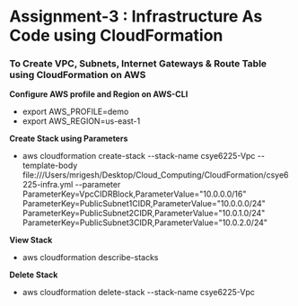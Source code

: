 # Assignment-3 : Infrastructure As Code using CloudFormation

### To Create VPC, Subnets, Internet Gateways & Route Table using CloudFormation on AWS


**Configure AWS profile and Region on AWS-CLI**

- export AWS_PROFILE=demo
- export AWS_REGION=us-east-1

**Create  Stack using Parameters**
- aws cloudformation create-stack --stack-name csye6225-Vpc --template-body file:///Users/mrigesh/Desktop/Cloud_Computing/CloudFormation/csye6225-infra.yml --parameter ParameterKey=VpcCIDRBlock,ParameterValue="10.0.0.0/16" ParameterKey=PublicSubnet1CIDR,ParameterValue="10.0.0.0/24" ParameterKey=PublicSubnet2CIDR,ParameterValue="10.0.1.0/24" ParameterKey=PublicSubnet3CIDR,ParameterValue="10.0.2.0/24"

**View Stack**
- aws cloudformation describe-stacks

**Delete Stack**
- aws cloudformation delete-stack --stack-name csye6225-Vpc



